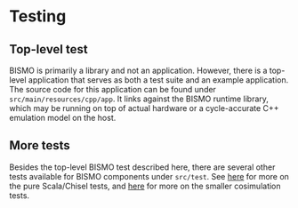 # Testing

## Top-level test
BISMO is primarily a library and not an application. However, there is a
top-level application that serves as both a test suite and an example application.
The source code for this application can be found under
`src/main/resources/cpp/app`. It links against the BISMO runtime library,
which may be running on top of actual hardware or a cycle-accurate C++
emulation model on the host.

## More tests
Besides the top-level BISMO test described here, there are several
other tests available for BISMO components under `src/test`.
See [here](src/test/scala) for more on the pure Scala/Chisel tests, and
[here](src/test/cosim) for more on the smaller cosimulation tests.
